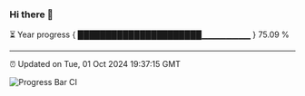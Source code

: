 ### Hi there 👋

⏳ Year progress { ██████████████████████▁▁▁▁▁▁▁▁ } 75.09 %

---

⏰ Updated on Tue, 01 Oct 2024 19:37:15 GMT

![Progress Bar CI](https://github.com/IshwaranRudhara/GIT-ACTION/workflows/Progress%20Bar%20CI/badge.svg)
